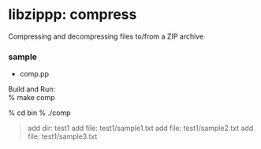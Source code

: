 libzippp: compress
===============

Compressing and decompressing files to/from a ZIP archive  

### sample
- comp.pp  

Build and Run:  
% make  comp

% cd bin
% ./comp  
> add dir: test1
> add file: test1/sample1.txt
> add file: test1/sample2.txt
> add file: test1/sample3.txt

